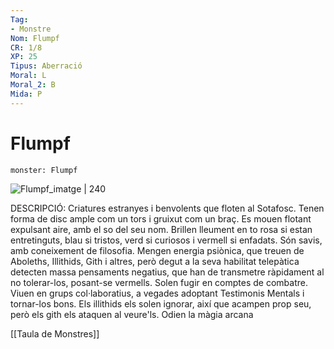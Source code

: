 ```yaml
---
Tag:
- Monstre
Nom: Flumpf
CR: 1/8
XP: 25
Tipus: Aberració
Moral: L
Moral_2: B
Mida: P
---
```

# Flumpf

```statblock
monster: Flumpf
```

![Flumpf_imatge | 240](https://static.wikia.nocookie.net/forgottenrealms/images/7/78/Flumph.jpg/revision/latest/scale-to-width-down/350?cb=20171010183015)

DESCRIPCIÓ: 
Criatures estranyes i benvolents que floten al Sotafosc. Tenen forma de disc ample com un tors i gruixut com un braç.  Es mouen flotant expulsant aire, amb el so del seu nom. Brillen lleument en to rosa si estan entretinguts, blau si tristos, verd si curiosos i vermell si enfadats. Són savis, amb coneixement de filosofia. Mengen energia psiònica, que treuen de Aboleths, Illithids, Gith i altres, però degut a la seva habilitat telepàtica detecten massa pensaments negatius, que han de transmetre ràpidament al no tolerar-los, posant-se vermells. Solen fugir en comptes de combatre. Viuen en grups col·laboratius, a vegades adoptant Testimonis Mentals i tornar-los bons. Els illithids els solen ignorar, així que acampen prop seu, però els gith els ataquen al veure'ls. Odien la màgia arcana

[[Taula de Monstres]]

